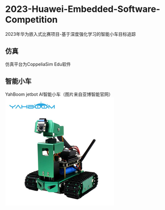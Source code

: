 # 2023-Huawei-Embedded-Software-Competition
2023年华为嵌入式比赛项目-基于深度强化学习的智能小车目标追踪

## 仿真
仿真平台为CoppeliaSim Edu软件

## 智能小车
YahBoom jetbot AI智能小车（图片来自亚博智能官网）
![jetbot智能小车](https://github.com/wjl2244/2023-Huawei-Embedded-Software-Competition/blob/main/Intelligent%20car/image/YahBoom-jetbot.jpg)
